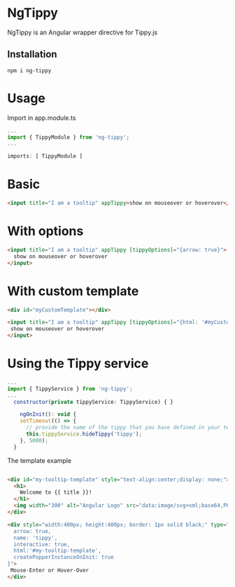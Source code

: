 # NgTippy

NgTippy is an Angular wrapper directive for Tippy.js

## Installation

```
npm i ng-tippy
```

# Usage
 
Import in app.module.ts

```javascript
...
import { TippyModule } from 'ng-tippy';
... 

imports: [ TippyModule ]
```

# Basic

```html
<input title="I am a tooltip" appTippy>show on mouseover or hoverover</input>
```

# With options

```html
<input title="I am a tooltip" appTippy [tippyOptions]="{arrow: true}">
  show on mouseover or hoverover
</input>
```

# With custom template

```html
<div id="myCustomTemplate"></div>

<input title="I am a tooltip" appTippy [tippyOptions]="{html: '#myCustomTemplate'}">
 show on mouseover or hoverover
</input>
```

# Using the Tippy service

```javascript
...
import { TippyService } from 'ng-tippy';
...
  constructor(private tippyService: TippyService) { }

    ngOnInit(): void {
    setTimeout(() => {
      // provide the name of the tippy that you have defined in your template
      this.tippyService.hideTippy('tippy');
    }, 5000);
  }
```
  The template example

```html

<div id="my-tooltip-template" style="text-align:center;display: none;">
  <h1>
    Welcome to {{ title }}!
  </h1>
  <img width="300" alt="Angular Logo" src="data:image/svg+xml;base64,PHN2ZyB4bWxucz0iaHR0cDovL3d3dy53My5vcmcvMjAwMC9zdmciIHZpZXdCb3g9IjAgMCAyNTAgMjUwIj4KICAgIDxwYXRoIGZpbGw9IiNERDAwMzEiIGQ9Ik0xMjUgMzBMMzEuOSA2My4ybDE0LjIgMTIzLjFMMTI1IDIzMGw3OC45LTQzLjcgMTQuMi0xMjMuMXoiIC8+CiAgICA8cGF0aCBmaWxsPSIjQzMwMDJGIiBkPSJNMTI1IDMwdjIyLjItLjFWMjMwbDc4LjktNDMuNyAxNC4yLTEyMy4xTDEyNSAzMHoiIC8+CiAgICA8cGF0aCAgZmlsbD0iI0ZGRkZGRiIgZD0iTTEyNSA1Mi4xTDY2LjggMTgyLjZoMjEuN2wxMS43LTI5LjJoNDkuNGwxMS43IDI5LjJIMTgzTDEyNSA1Mi4xem0xNyA4My4zaC0zNGwxNy00MC45IDE3IDQwLjl6IiAvPgogIDwvc3ZnPg==">
</div>

<div style="width:400px; height:400px; border: 1px solid black;" type="text" appTippy [tippyOptions]="{
  arrow: true,
  name: 'tippy',
  interactive: true,
  html:'#my-tooltip-template',
  createPopperInstanceOnInit: true
}">
 Mouse-Enter or Hover-Over
</div>
```
  

